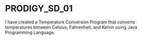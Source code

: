 # PRODIGY_SD_01
I have created a Temperature Conversion Program that converts temperatures between Celsius, Fahrenheit, and Kelvin using Java Programming Language.
